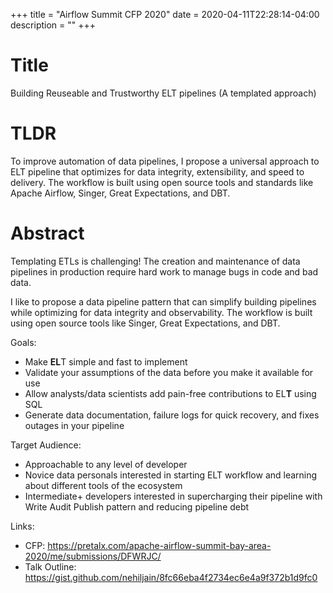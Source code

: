 +++
title = "Airflow Summit CFP 2020"
date = 2020-04-11T22:28:14-04:00
description = ""
+++


# Title

Building Reuseable and Trustworthy ELT pipelines (A templated approach)

# TLDR

To improve automation of data pipelines, I propose a universal approach to ELT pipeline that optimizes for data integrity, extensibility, and speed to delivery. The workflow is built using open source tools and standards like Apache Airflow, Singer, Great Expectations, and DBT.

# Abstract

Templating ETLs is challenging! The creation and maintenance of data pipelines in production require hard work to manage bugs in code and bad data. 

I like to propose a data pipeline pattern that can simplify building pipelines while optimizing for data integrity and observability. The workflow is built using open source tools like Singer, Great Expectations, and DBT. 

Goals:

* Make **EL**T simple and fast to implement
* Validate your assumptions of the data before you make it available for use
* Allow analysts/data scientists add pain-free contributions to EL**T** using SQL
* Generate data documentation, failure logs for quick recovery, and fixes outages in your pipeline

Target Audience:

* Approachable to any level of developer
* Novice data personals interested in starting ELT workflow and learning about different tools of the ecosystem
* Intermediate+ developers interested in supercharging their pipeline with Write Audit Publish pattern and reducing pipeline debt

Links:

* CFP: https://pretalx.com/apache-airflow-summit-bay-area-2020/me/submissions/DFWRJC/
* Talk Outline: https://gist.github.com/nehiljain/8fc66eba4f2734ec6e4a9f372b1d9fc0